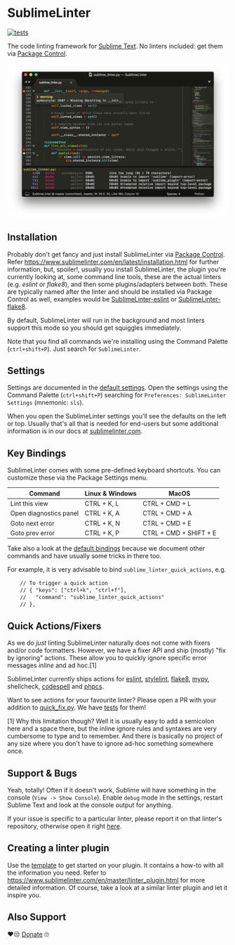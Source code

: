 SublimeLinter
=============

[![tests](https://github.com/SublimeLinter/SublimeLinter/actions/workflows/test.yml/badge.svg)](https://github.com/SublimeLinter/SublimeLinter/actions/workflows/test.yml)

The code linting framework for [Sublime Text](http://sublimetext.com/).
No linters included: get them via [Package Control](https://packagecontrol.io/search/SublimeLinter).

<img src="https://raw.githubusercontent.com/SublimeLinter/SublimeLinter/master/docs/screenshot.png" width="785">


## Installation 

Probably don't get fancy and just install SublimeLinter via [Package Control](https://packagecontrol.io/search/SublimeLinter).
Refer https://www.sublimelinter.com/en/latest/installation.html for further information,
but, spoiler!,
usually you install SublimeLinter, the plugin you're currently looking at,
some command line tools, these are the actual linters (e.g. _eslint_ or _flake8_),
and then some plugins/adapters between both.
These are typically named after the linter and should be installed via Package Control
as well, examples would be [SublimeLinter-eslint](https://packagecontrol.io/packages/SublimeLinter-eslint) or [SublimeLinter-flake8](https://packagecontrol.io/packages/SublimeLinter-flake8).

By default, SublimeLinter will run in the background and most linters support this
mode so you should get squiggles immediately.

Note that you find all commands we're installing using the Command Palette (`ctrl+shift+P`). Just search for `SublimeLinter`.


## Settings

Settings are documented in the [default settings](https://github.com/SublimeLinter/SublimeLinter/blob/master/SublimeLinter.sublime-settings). 
Open the settings using the Command Palette (`ctrl+shift+P`) searching for `Preferences: SublimeLinter Settings` (mnemonic: `sls`).

When you open the SublimeLinter settings you'll see the defaults on the left
or top.  Usually that's all that is needed for end-users but some additional information
is in our docs at [sublimelinter.com](https://www.sublimelinter.com/en/latest/linter_settings.html).


## Key Bindings

SublimeLinter comes with some pre-defined keyboard shortcuts. You can customize these via the Package Settings menu.

| Command                | Linux & Windows  | MacOS                  |
|------------------------|------------------|------------------------|
| Lint this view         | CTRL + K, L      | CTRL + CMD + L         |
| Open diagnostics panel | CTRL + K, A      | CTRL + CMD + A         |
| Goto next error        | CTRL + K, N      | CTRL + CMD + E         |
| Goto prev error        | CTRL + K, P      | CTRL + CMD + SHIFT + E |

Take also a look at the [default bindings](<https://github.com/SublimeLinter/SublimeLinter/blob/master/keymaps/Default (Windows).sublime-keymap>) because
we document other commands and have usually some tricks in there too.

For example, it is very advisable to bind `sublime_linter_quick_actions`, e.g.

```
    // To trigger a quick action
    // { "keys": ["ctrl+k", "ctrl+f"],
    //   "command": "sublime_linter_quick_actions"
    // },
```


## Quick Actions/Fixers

As we do *just* linting SublimeLinter naturally does not come with fixers 
and/or code formatters.  However, we have a fixer API and ship (mostly) 
"fix by ignoring" actions.  These allow you to quickly ignore specific error messages *inline* and ad hoc.[1]

SublimeLinter currently ships actions for [eslint](https://github.com/SublimeLinter/SublimeLinter-eslint), [stylelint](https://github.com/SublimeLinter/SublimeLinter-stylelint), [flake8](https://github.com/SublimeLinter/SublimeLinter-flake8), [mypy](https://github.com/fredcallaway/SublimeLinter-contrib-mypy), shellcheck, [codespell](https://github.com/kaste/SublimeLinter-contrib-codespell) and [phpcs](https://github.com/SublimeLinter/SublimeLinter-phpcs).

Want to see actions for your favourite linter? Please open a PR with your addition to [quick_fix.py](https://github.com/SublimeLinter/SublimeLinter/blob/master/lint/quick_fix.py). We have [tests](https://github.com/SublimeLinter/SublimeLinter/tree/master/tests/test_ignore_fixers.py) for them!

[1]  Why this limitation though?  Well it is usually easy to add a semicolon here and a space there, but the inline ignore rules and syntaxes are very cumbersome to type and to remember.  And there is basically no project of any size where you don't have to ignore ad-hoc something somewhere once.


## Support & Bugs

Yeah, totally!  Often if it doesn't work, Sublime will have something in the
console (`View -> Show Console`).  Enable `debug` mode in the settings,
restart Sublime Text and look at the console output for anything.

If your issue is specific to a particular linter, please report it on that linter's repository, otherwise open it right [here](https://github.com/SublimeLinter/SublimeLinter/issues).


## Creating a linter plugin

Use the [template](https://github.com/SublimeLinter/SublimeLinter-template) to get started on your plugin.
It contains a how-to with all the information you need.  Refer to https://www.sublimelinter.com/en/master/linter_plugin.html for more detailed information.  Of course, take a look at a similar linter plugin and let it inspire you.


## Also Support 

❤️😒 [Donate](https://paypal.me/herrkaste) 🙄
